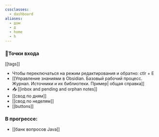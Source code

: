 ```yaml
---
cssclasses:
  - dashboard
aliases:
  - дом
  - д
  - home
  - h
---
```

### 🚪Точки входа 

[[tags]] 
- Чтобы переключаться на режим редактирования и обратно: ctlr + E
- [[Управление знаниями в Obsidian. Базовый рабочий процесс. Журнал. Источники и их библиотеки. Пример| общая справка]]  
- 📥 [[inbox and pending and orphan notes]]
- [[свод по дням]] 
- [[свод по неделям]] 
- [[buttons]] 

### В прогрессе:
- [[банк вопросов Java]] 

